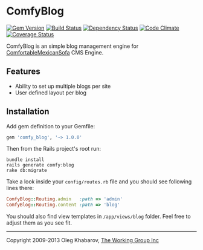 # ComfyBlog 
[![Gem Version](https://badge.fury.io/rb/comfy_blog.png)](http://rubygems.org/gems/comfy_blog) [![Build Status](https://secure.travis-ci.org/comfy/comfy-blog.png)](http://travis-ci.org/comfy/comfy-blog) [![Dependency Status](https://gemnasium.com/comfy/comfy-blog.png)](https://gemnasium.com/comfy/comfy-blog) [![Code Climate](https://codeclimate.com/github/comfy/comfy-blog.png)](https://codeclimate.com/github/comfy/comfy-blog) [![Coverage Status](https://coveralls.io/repos/comfy/comfy-blog/badge.png?branch=master)](https://coveralls.io/r/comfy/comfy-blog)

ComfyBlog is an simple blog management engine for [ComfortableMexicanSofa](https://github.com/comfy/comfortable-mexican-sofa) CMS Engine.

## Features

* Ability to set up multiple blogs per site
* User defined layout per blog

## Installation

Add gem definition to your Gemfile:

```ruby
gem 'comfy_blog', '~> 1.0.0'
```

Then from the Rails project's root run:
    
    bundle install
    rails generate comfy:blog
    rake db:migrate
    
Take a look inside your `config/routes.rb` file and you should see following lines there:

```ruby
ComfyBlog::Routing.admin   :path => 'admin'
ComfyBlog::Routing.content :path => 'blog'
```

You should also find view templates in `/app/views/blog` folder. Feel free to adjust them as you see fit.

---

Copyright 2009-2013 Oleg Khabarov, [The Working Group Inc](http://www.twg.ca)